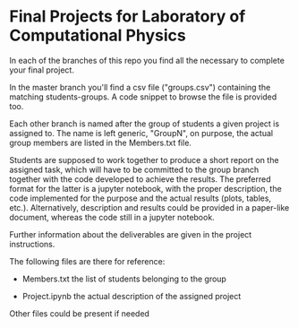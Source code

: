# Final Projects for Laboratory of Computational Physics

In each of the branches of this repo you find all the necessary to complete your final project.

In the master branch you'll find a csv file ("groups.csv") containing the matching students-groups. A code snippet to browse the file is provided too. 

Each other branch is named after the group of students a given project is assigned to. The name is left generic, "GroupN", on purpose, the actual group members are listed in the Members.txt file.

Students are supposed to work together to produce a short report on the assigned task, which will have to be committed to the group branch together with the code developed to achieve the results. The preferred format for the latter is a jupyter notebook, with the proper description, the code implemented for the purpose and the actual results (plots, tables, etc.). Alternatively, description and results could be provided in a paper-like document, whereas the code still in a jupyter notebook.

Further information about the deliverables are given in the project instructions.

The following files are there for reference:

*  Members.txt the list of students belonging to the group

*  Project.ipynb the actual description of the assigned project

Other files could be present if needed
